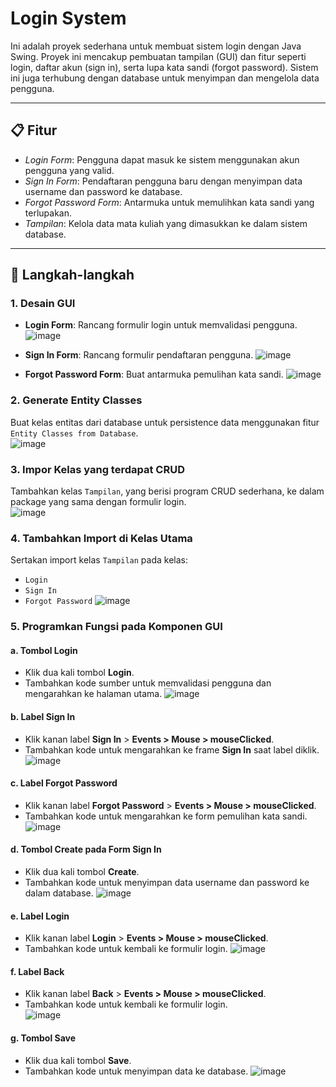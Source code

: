 # Login System  

Ini adalah proyek sederhana untuk membuat sistem login dengan Java Swing. Proyek ini mencakup pembuatan tampilan (GUI) dan fitur seperti login, daftar akun (sign in), serta lupa kata sandi (forgot password). Sistem ini juga terhubung dengan database untuk menyimpan dan mengelola data pengguna.  


---

## 📋 Fitur  

- *Login Form*: Pengguna dapat masuk ke sistem menggunakan akun pengguna yang valid.  
- *Sign In Form*: Pendaftaran pengguna baru dengan menyimpan data username dan password ke database.  
- *Forgot Password Form*: Antarmuka untuk memulihkan kata sandi yang terlupakan.  
- *Tampilan*: Kelola data mata kuliah yang dimasukkan ke dalam sistem database.  

---

## 🚀 Langkah-langkah  

### 1. Desain GUI  
- **Login Form**: Rancang formulir login untuk memvalidasi pengguna.
  ![image](https://github.com/user-attachments/assets/ed849843-ab24-4a68-8c0a-e59798c620ff)
 
- **Sign In Form**: Rancang formulir pendaftaran pengguna.
  ![image](https://github.com/user-attachments/assets/89ef4427-0603-4c10-89b0-cd1c5b4eb18d)
 
- **Forgot Password Form**: Buat antarmuka pemulihan kata sandi.
  ![image](https://github.com/user-attachments/assets/ee33fc1e-1b24-4007-9805-c2788dfe97b1)


### 2. Generate Entity Classes  
Buat kelas entitas dari database untuk persistence data menggunakan fitur `Entity Classes from Database`.  
![image](https://github.com/user-attachments/assets/4296f13f-9bce-49d1-9e75-bdacac36cb4e)


### 3. Impor Kelas yang terdapat CRUD  
Tambahkan kelas `Tampilan`, yang berisi program CRUD sederhana, ke dalam package yang sama dengan formulir login.  
![image](https://github.com/user-attachments/assets/74b47b8f-6d85-4d3a-bf82-df4a9660ba18)


### 4. Tambahkan Import di Kelas Utama  
Sertakan import kelas `Tampilan` pada kelas:  
- `Login`  
- `Sign In`  
- `Forgot Password`
  ![image](https://github.com/user-attachments/assets/d5a2fa49-3bd3-46dd-979f-92b984f040db)
  

### 5. Programkan Fungsi pada Komponen GUI  

#### a. Tombol Login  
- Klik dua kali tombol **Login**.  
- Tambahkan kode sumber untuk memvalidasi pengguna dan mengarahkan ke halaman utama.
  ![image](https://github.com/user-attachments/assets/800a5f6e-aae8-4bb1-9f46-de5d58c28979)
 

#### b. Label Sign In  
- Klik kanan label **Sign In** > **Events > Mouse > mouseClicked**.  
- Tambahkan kode untuk mengarahkan ke frame **Sign In** saat label diklik.  
![image](https://github.com/user-attachments/assets/f0a709cf-6789-415b-af32-d4f7f90fa329)


#### c. Label Forgot Password  
- Klik kanan label **Forgot Password** > **Events > Mouse > mouseClicked**.  
- Tambahkan kode untuk mengarahkan ke form pemulihan kata sandi.
   ![image](https://github.com/user-attachments/assets/e51e8354-0a74-4217-b90d-fa8821b635a0)


#### d. Tombol Create pada Form Sign In  
- Klik dua kali tombol **Create**.  
- Tambahkan kode untuk menyimpan data username dan password ke dalam database.
  ![image](https://github.com/user-attachments/assets/3083132f-e718-46a2-9732-1f605a93d82f)


#### e. Label Login  
- Klik kanan label **Login** > **Events > Mouse > mouseClicked**.  
- Tambahkan kode untuk kembali ke formulir login.
  ![image](https://github.com/user-attachments/assets/367cb3ef-0cd2-4fb1-862a-64364ac6f9e7)
 

#### f. Label Back  
- Klik kanan label **Back** > **Events > Mouse > mouseClicked**.  
- Tambahkan kode untuk kembali ke formulir login.  
![image](https://github.com/user-attachments/assets/cbf87ab3-db41-4cbd-ad55-2d3d73182ee4)


#### g. Tombol Save  
- Klik dua kali tombol **Save**.  
- Tambahkan kode untuk menyimpan data ke database.
![image](https://github.com/user-attachments/assets/e06ec730-de5e-42af-bdad-d62fe5e3e752)
  
